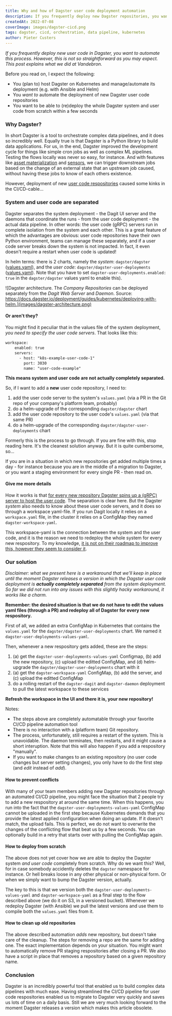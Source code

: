 ```yaml
---
title: Why and how of Dagster user code deployment automation
description: If you frequently deploy new Dagster repositories, you want to automate this process. However, this is not so straightforward as it may seem at first. This post explains what we did at Vandebron.
createdAt: 2022-07-08
coverImage: images/dagster-cicd.png
tags: dagster, cicd, orchestration, data pipeline, kubernetes
author: Pieter Custers
---
```


_If you frequently deploy new user code in Dagster, you want to automate this process. However, this is not so straightforward as you may expect. This post explains what we did at Vandebron._

Before you read on, I expect the following:
* You (plan to) host Dagster on Kubernetes and manage/automate its deployment (e.g. with Ansible and Helm)
* You _want to_ automate the deployment of new Dagster user code repositories
* You want to be able to (re)deploy the whole Dagster system and user code from scratch within a few seconds

### Why Dagster?

In short Dagster is a tool to orchestrate complex data pipelines, and it does so incredibly well. Equally true is that Dagster is a Python library to build data applications. For us, in the end, Dagster improved the development cycle for things like simple cron jobs as well as complex ML pipelines. Testing the flows locally was never so easy, for instance. And with features like [asset materialization](https://docs.dagster.io/concepts/assets/asset-materializations) and [sensors](https://docs.dagster.io/concepts/partitions-schedules-sensors/sensors), we can trigger downstream jobs based on the change of an external state that an upstream job caused, without having these jobs to know of each others existence.

However, deployment of new [user code respositories](https://docs.dagster.io/concepts/repositories-workspaces/repositories) caused some kinks in the CI/CD-cable...

### System and user code are separated

Dagster separates the system deployment - the Dagit UI server and the daemons that coordinate the runs - from the user code deployment - the actual data pipeline. In other words: the user code (gRPC) servers run in complete isolation from the system and each other. This is a great feature of which the advantages are obvious: user code repositories have their own Python environment, teams can manage these separately, and if a user code server breaks down the system is not impacted. In fact, it even doesn't require a restart when user code is updated!

In helm terms: there is 2 charts, namely the _system_: `dagster/dagster` ([values.yaml](https://github.com/dagster-io/dagster/blob/master/helm/dagster/values.yaml)), and the _user code_: `dagster/dagster-user-deployments` ([values.yaml](https://github.com/dagster-io/dagster/blob/master/helm/dagster/charts/dagster-user-deployments/values.yaml)). Note that you have to set `dagster-user-deployments.enabled: true` in the `dagster/dagster` values yaml to enable this).

![Dagster architecture. The _Company Repositories_ can be deployed separately from the _Dagit Web Server_ and _Daemon_. Source: https://docs.dagster.io/deployment/guides/kubernetes/deploying-with-helm.](images/dagster-architecture.png)

#### Or aren't they?

You might find it peculiar that in the values file of the system deployment, _you need to specify the user code servers_. That looks like this:

```
workspace:
    enabled: true
    servers:
      - host: "k8s-example-user-code-1"
        port: 3030
        name: "user-code-example"
```

**This means system and user code are not actually completely separated.**

So, if I want to add a __new__ user code repository, I need to:

1. add the user code server to the system's `values.yaml` (via a PR in the Git repo of your company's platform team, probably)
1. do a helm-upgrade of the corresponding `dagster/dagster` chart
1. add the user code repository to the user code's `values.yaml` (via that same PR)
1. do a helm-upgrade of the corresponding `dagster/dagster-user-deployments` chart

Formerly this is the process to go through. If you are fine with this, stop reading here. It's the cleanest solution anyway. But it is quite cumbersome, so...

If you are in a situation in which new repositories get added multiple times a day - for instance because you are in the middle of a migration to Dagster, or you want a staging environment for every single PR - then read on.

#### Give me more details

How it works is that [for every new repository Dagster spins up a (gRPC) server to host the user code](https://docs.dagster.io/deployment/guides/kubernetes/deploying-with-helm#user-code-deployment). The separation is clear here. But the Dagster _system_ also needs to know about these user code servers, and it does so through a workspace yaml-file. If you run Dagit locally it relies on a `workspace.yaml` file, in the cluster it relies on a ConfigMap they named `dagster-workspace-yaml`. 

This workspace-yaml is the connection between the system and the user code, and it is the reason we need to redeploy the whole system for every new respository. To my knowledge, [it is not on their roadmap to improve this, however they seem to consider it](https://github.com/dagster-io/dagster/discussions/3851).

### Our solution

_Disclaimer: what we present here is a workaround that we'll keep in place until the moment Dagster releases a version in which the Dagster user code deployment is **actually completely separated** from the system deployment. So far we did not run into any issues with this slightly hacky workaround, it works like a charm._

**Remember: the desired situation is that we do not have to edit the values yaml files (through a PR) and redeploy all of Dagster for every new respository.**

First of all, we added an extra ConfigMap in Kubernetes that contains the `values.yaml` for the `dagster/dagster-user-deployments` chart. We named it `dagster-user-deployments-values-yaml`.

Then, whenever a new respository gets added, these are the steps:
1. (a) get the `dagster-user-deployments-values-yaml` Configmap, (b) add the new repository, (c) upload the editted ConfigMap, and (d) helm-upgrade the `dagster/dagster-user-deployments` chart with it
2. (a) get the `dagster-workspace-yaml` ConfigMap, (b) add the server, and (c) upload the editted ConfigMap
3. do a rolling restart of the `dagster-dagit` and `dagster-daemon` deployment to pull the latest workspace to these services

**Refresh the workspace in the UI and there it is, your new repository!**

Notes:
* The steps above are completely automatable through your favorite CI/CD pipeline automation tool
* There is no interaction with a (platform team) Git repository.
* The process, unfortunately, still requires a restart of the system. This is unavoidable. The daemon terminates, then restarts, and it might cause a short interuption. Note that this will also happen if you add a respository "manually".
* If you want to make changes to an existing repository (no user code changes but server setting changes), you only have to do the first step (and _edit_ instead of _add_).

#### How to prevent conflicts

With many of your team members adding new Dagster repositories through an automated CI/CD pipeline, you might face the situation that 2 people try to add a new respository at around the same time. When this happens, you run into the fact that the `dagster-user-deployments-values-yaml` ConfigMap cannot be uploaded in the first step because Kubernetes demands that you provide the latest applied configuration when doing an update. If it doesn't match, the upload fails. This is perfect, we do not want to overwrite the changes of the conflicting flow that beat us by a few seconds. You can optionally build in a retry that starts over with pulling the ConfigMap again.

#### How to deploy from scratch

The above does not yet cover how we are able to deploy the Dagster system _and user code_ completely from scratch. Why do we want this? Well, for in case somebody accidently deletes the `dagster` namespace for instance. Or hell breaks loose in any other physical or non-physical form. Or when we simply want to bump the Dagster version, actually.

The key to this is that we version both the `dagster-user-deployments-values-yaml` and `dagster-workspace-yaml` as a final step to the flow described above (we do it on S3, in a versioned bucket). Whenever we redeploy Dagster (with Ansible) we pull the latest versions and use them to compile both the `values.yaml` files from it. 

#### How to clean up old repositories

The above described automation _adds_ new repository, but doesn't take care of the cleanup. The steps for removing a repo are the same for adding one. The exact implementation depends on your situation. You might want to automatically remove PR staging respositories after closing a PR. We also have a script in place that removes a repository based on a given repository name.

### Conclusion

Dagster is an incredibly powerful tool that enabled us to build complex data pipelines with much ease. Having streamlined the CI/CD pipeline for user code respositories enabled us to migrate to Dagster very quickly and saves us lots of time on a daily basis. Still we are very much looking forward to the moment Dagster releases a version which makes this article obsolete.
